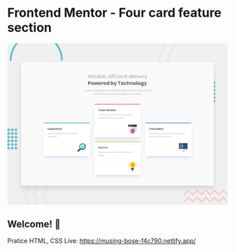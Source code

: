 # Frontend Mentor - Four card feature section

![Design preview for the Four card feature section coding challenge](./design/desktop-preview.jpg)

## Welcome! 👋

Pratice HTML, CSS
Live: https://musing-bose-f4c790.netlify.app/
